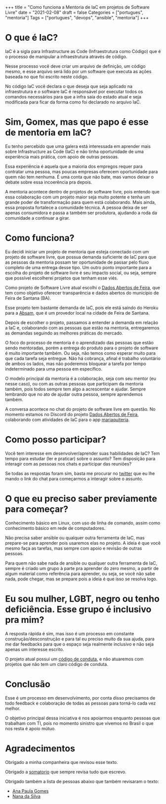 +++
title = "Como funciona a Mentoria de IaC em projetos de Software Livre"
date = "2021-02-08"
draft = false
Categories = ["portugues", "mentoria"]
Tags = ["portugues", "devops", "ansible", "mentoria"]
+++

# O que é IaC?

IaC é a sigla para Infrastructure as Code (Infraestrutura como Código) que é o processo de manipular a infraestrutura através de código. 

Nesse processo você deve criar um arquivo de definição, um código mesmo, e esse arquivo será lido por um software que executa as ações baseada no que foi escrito neste código.

No código IaC você declara o que deseja que seja aplicado na infraestrutura e o software IaC é responsável por executar todos os comandos necessários para que a infra saia do estado atual e seja modificada para ficar da forma como foi declarado no arquivo IaC.

# Sim, Gomex, mas que papo é esse de mentoria em IaC?

Eu tenho percebido que uma galera está interessada em aprender mais sobre Infrastructure as Code (IaC) e não tinha oportunidade de uma experiência mais prática, com apoio de outras pessoas.

Essa experiência é aquela que a maioria dos empregos requer para contratar uma pessoa, mas poucas empresas oferecem oportunidade para quem não tem nenhuma. É uma conta que não bate, mas vamos deixar o debate sobre essa incoerência pra depois.

A mentoria acontece dentro de projetos de software livre, pois entendo que essa colaboração com um projeto maior seja muito potente e tenha um grande poder de transformação para quem está colaborando. Mais ainda, essa proposta fortalece a comunidade técnica. A pessoa deixa de ser apenas consumidora e passa a também ser produtora, ajudando a roda da comunidade a continuar a girar.

# Como funciona? 

Eu decidi iniciar um projeto de mentoria que esteja conectado com um projeto de software livre, que possua demanda suficiente de IaC para que as pessoas da mentoria possam ter oportunidade de passar pelo fluxo completo de uma entrega desse tipo. Um outro ponto importante para a escolha do projeto de software livre é seu impacto social, ou seja, sempre que possível escolherei projetos que tenham esse viés.

Como projeto de Software Livre atual escolhi o [Dados Abertos de Feira](https://www.dadosabertosdefeira.com.br), que tem como objetivo oferecer transparência e dados abertos do município de Feira de Santana (BA).

Esse projeto tem bastante demanda de IaC, pois ele está saindo do Heroku para a [Absam](https://absam.io/), que é um provedor local na cidade de Feira de Santana.

Depois de escolher o projeto, passamos a entender a demanda em relação a IaC e, colaborando com as pessoas que estão na mentoria, entregaremos as demandas seguindo as melhores práticas do mercado.

O foco do processo de mentoria é o aprendizado das pessoas que estão sendo mentoradas, porém a entrega do produto para o projeto de software é muito importante também. Ou seja, não temos como esperar muito para que cada tarefa seja entregue. Não há cobrança, afinal é trabalho voluntário de ambos os lados, mas não poderemos bloquear a tarefa por tempo indeterminado para uma pessoa em específico.

O modelo principal da mentoria é a colaboração, seja com seu mentor (eu nesse caso), ou com as outras pessoas que participam da mentoria também, pois todos sempre tem algo a acrescentar e ajudar. Sempre lembrando que no ato de ajudar outra pessoa, sempre aprendemos também.

A conversa acontece no chat do projeto de software livre em questão. No momento estamos no Discord do projeto [Dados Abertos de Feira](https://www.dadosabertosdefeira.com.br), colaborando com atividades de IaC para o app [mariaquiteria](https://github.com/DadosAbertosDeFeira/maria-quiteria).

# Como posso participar? 

Você tem interesse em desenvolver/aprender suas habilidades de IaC? 
Tem tempo para estudar (ler e praticar) sobre o assunto? 
Tem disposição para interagir com as pessoas nos chats e participar das reuniões? 

Se todas as respostas foram sim, basta me procurar no [twitter](https://twitter.com/gomex) que eu lhe mando o link do chat para começarmos a interagir sobre o assunto.

# O que eu preciso saber previamente para começar?

Conhecimento básico em Linux, com uso de linha de comando, assim como conhecimento básico em rede de computadores. 

Não precisa saber ansible ou qualquer outra ferramenta de IaC, mas prepare-se para aprender pois usaremos elas no projeto. A ideia é que você mesmo faça as tarefas, mas sempre com apoio e revisão de outras pessoas. 

Para quem não sabe nada de ansible ou qualquer outra ferramenta de IaC, sempre é criado um grupo à parte pra aprender do zero mesmo, a partir de algum material como referência para aprender, ou seja, se você não sabe nada, pode chegar, mas se prepare pois a ideia é que isso se resolva logo.

# Eu sou mulher, LGBT, negro ou tenho deficiência. Esse grupo é inclusivo pra mim? 

A resposta rápida é sim, mas isso é um processo em constante construção/desconstrução e para tal eu preciso muito da sua ajuda, para me dar feedbacks para que o espaço seja realmente inclusivo e não seja apenas um interesse escrito.

O projeto atual possui um [código de conduta](https://github.com/DadosAbertosDeFeira/guias/blob/main/CODIGO_DE_CONDUTA.md), e não atuaremos com projetos que não tem um claro código de conduta.


# Conclusão

Esse é um processo em desenvolvimento, por conta disso precisamos de todo feedback e colaboração de todas as pessoas para torná-lo cada vez melhor. 

O objetivo principal dessa iniciativa é nos apoiarmos enquanto pessoas que trabalham com TI, pois no momento sinistro que vivemos no Brasil o que nos resta é apoio mútuo. 

# Agradecimentos 

Obrigado a minha companheira que revisou esse texto.

Obrigado a [somatorio](https://twitter.com/somatorio) que sempre revisa tudo que escrevo.

Obrigado também a lista de pessoas abaixo que também revisaram o texto:

 - [Ana Paula Gomes](https://twitter.com/AnaPaulaGomess)
 - [Nana da Silva](https://twitter.com/shebangbash)